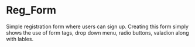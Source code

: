# Reg_Form
Simple registration form where users can sign up. Creating this form simply shows the use of form tags, drop down menu, radio buttons, valadion along with lables.
